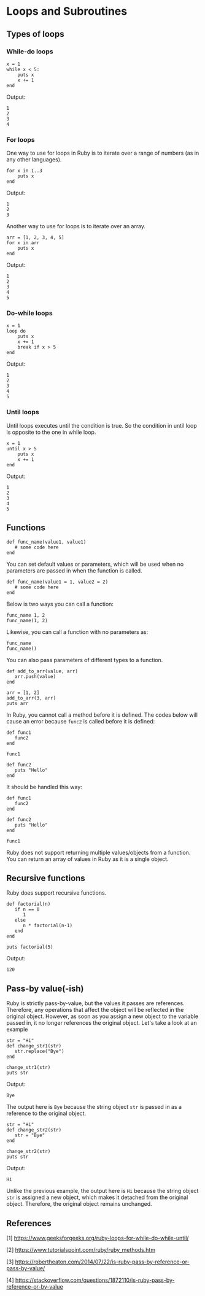# Loops and Subroutines

## Types of loops

### While-do loops

```
x = 1
while x < 5:
    puts x
    x += 1
end
```

Output:

```
1
2
3
4
```

### For loops

One way to use for loops in Ruby is to iterate over a range of numbers (as in any other languages).

```
for x in 1..3
    puts x
end
```

Output:

```
1
2
3
```

Another way to use for loops is to iterate over an array.

```
arr = [1, 2, 3, 4, 5]
for x in arr
    puts x
end
```

Output:

```
1
2
3
4
5
```

### Do-while loops

```
x = 1
loop do
    puts x
    x += 1
    break if x > 5
end
```

Output:

```
1
2
3
4
5
```

### Until loops

Until loops executes until the condition is true. So the condition in until loop is opposite to the one in while loop.

```
x = 1
until x > 5
    puts x
    x += 1
end
```

Output:

```
1
2
3
4
5
```

## Functions

```
def func_name(value1, value1)
   # some code here
end
```

You can set default values or parameters, which will be used when no parameters are passed in when the function is called.

```
def func_name(value1 = 1, value2 = 2)
   # some code here
end
```

Below is two ways you can call a function:

```
func_name 1, 2
func_name(1, 2)
```

Likewise, you can call a function with no parameters as:

```
func_name
func_name()
```

You can also pass parameters of different types to a function.

```
def add_to_arr(value, arr)
   arr.push(value)
end

arr = [1, 2]
add_to_arr(3, arr)
puts arr
```

In Ruby, you cannot call a method before it is defined. The codes below will cause an error because `func2` is called before it is defined:

```
def func1
   func2
end

func1

def func2
   puts "Hello"
end
```

It should be handled this way:

```
def func1
   func2
end

def func2
   puts "Hello"
end

func1
```

Ruby does not support returning multiple values/objects from a function. You can return an array of values in Ruby as it is a single object.

## Recursive functions

Ruby does support recursive functions.

```
def factorial(n)
   if n == 0
      1
   else
      n * factorial(n-1)
   end
end

puts factorial(5)
```

Output:

```
120
```

## Pass-by value(-ish)

Ruby is strictly pass-by-value, but the values it passes are references. Therefore, any operations that affect the object will be reflected in the original object. However, as soon as you assign a new object to the variable passed in, it no longer references the original object. Let's take a look at an example

```
str = "Hi"
def change_str1(str)
   str.replace("Bye")
end

change_str1(str)
puts str
```

Output:

```
Bye
```

The output here is `Bye` because the string object `str` is passed in as a reference to the original object.

```
str = "Hi"
def change_str2(str)
   str = "Bye"
end

change_str2(str)
puts str
```

Output:

```
Hi
```

Unlike the previous example, the output here is `Hi` because the string object `str` is assigned a new object, which makes it detached from the original object. Therefore, the original object remains unchanged.

## References

[1] https://www.geeksforgeeks.org/ruby-loops-for-while-do-while-until/

[2] https://www.tutorialspoint.com/ruby/ruby_methods.htm

[3] https://robertheaton.com/2014/07/22/is-ruby-pass-by-reference-or-pass-by-value/

[4] https://stackoverflow.com/questions/1872110/is-ruby-pass-by-reference-or-by-value
